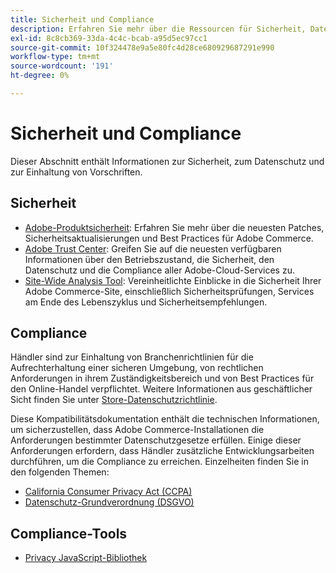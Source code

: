 ```yaml
---
title: Sicherheit und Compliance
description: Erfahren Sie mehr über die Ressourcen für Sicherheit, Datenschutz und Compliance für Ihr Adobe Commerce-Projekt. Erfahren Sie, wie Sie sichere Umgebungen verwalten und gesetzliche Anforderungen erfüllen.
exl-id: 8c8cb369-33da-4c4c-bcab-a95d5ec97cc1
source-git-commit: 10f324478e9a5e80fc4d28ce680929687291e990
workflow-type: tm+mt
source-wordcount: '191'
ht-degree: 0%

---
```


# Sicherheit und Compliance

Dieser Abschnitt enthält Informationen zur Sicherheit, zum Datenschutz und zur Einhaltung von Vorschriften.

## Sicherheit

- [Adobe-Produktsicherheit](https://helpx.adobe.com/de/security.html): Erfahren Sie mehr über die neuesten Patches, Sicherheitsaktualisierungen und Best Practices für Adobe Commerce.
- [Adobe Trust Center](https://www.adobe.com/trust.html): Greifen Sie auf die neuesten verfügbaren Informationen über den Betriebszustand, die Sicherheit, den Datenschutz und die Compliance aller Adobe-Cloud-Services zu.
- [Site-Wide Analysis Tool](../tools/site-wide-analysis-tool/dashboard.md): Vereinheitlichte Einblicke in die Sicherheit Ihrer Adobe Commerce-Site, einschließlich Sicherheitsprüfungen, Services am Ende des Lebenszyklus und Sicherheitsempfehlungen.

## Compliance

Händler sind zur Einhaltung von Branchenrichtlinien für die Aufrechterhaltung einer sicheren Umgebung, von rechtlichen Anforderungen in ihrem Zuständigkeitsbereich und von Best Practices für den Online-Handel verpflichtet. Weitere Informationen aus geschäftlicher Sicht finden Sie unter [Store-Datenschutzrichtlinie](https://experienceleague.adobe.com/docs/commerce-admin/start/compliance/privacy/privacy-policy.html?lang=de).

Diese Kompatibilitätsdokumentation enthält die technischen Informationen, um sicherzustellen, dass Adobe Commerce-Installationen die Anforderungen bestimmter Datenschutzgesetze erfüllen. Einige dieser Anforderungen erfordern, dass Händler zusätzliche Entwicklungsarbeiten durchführen, um die Compliance zu erreichen. Einzelheiten finden Sie in den folgenden Themen:

- [California Consumer Privacy Act (CCPA)](privacy/ccpa.md)
- [Datenschutz-Grundverordnung (DSGVO)](privacy/gdpr.md)

## Compliance-Tools

- [Privacy JavaScript-Bibliothek](privacy/javascript-library.md)
